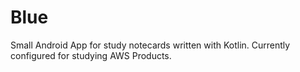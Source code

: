 # Blue

Small Android App for study notecards written with Kotlin. Currently configured for studying AWS Products.
